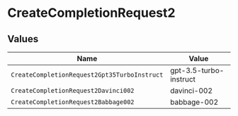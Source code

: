 # CreateCompletionRequest2


## Values

| Name                                         | Value                                        |
| -------------------------------------------- | -------------------------------------------- |
| `CreateCompletionRequest2Gpt35TurboInstruct` | gpt-3.5-turbo-instruct                       |
| `CreateCompletionRequest2Davinci002`         | davinci-002                                  |
| `CreateCompletionRequest2Babbage002`         | babbage-002                                  |